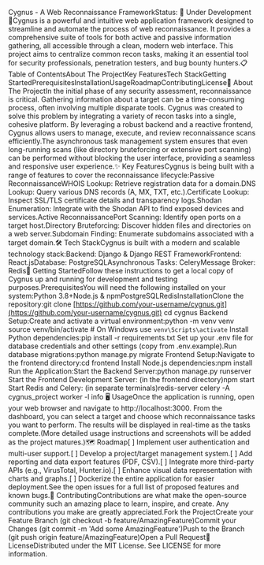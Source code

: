Cygnus - A Web Reconnaissance FrameworkStatus: 🚧 Under Development 🚧Cygnus is a powerful and intuitive web application framework designed to streamline and automate the process of web reconnaissance. It provides a comprehensive suite of tools for both active and passive information gathering, all accessible through a clean, modern web interface. This project aims to centralize common recon tasks, making it an essential tool for security professionals, penetration testers, and bug bounty hunters.📋 Table of ContentsAbout The ProjectKey FeaturesTech StackGetting StartedPrerequisitesInstallationUsageRoadmapContributingLicense📖 About The ProjectIn the initial phase of any security assessment, reconnaissance is critical. Gathering information about a target can be a time-consuming process, often involving multiple disparate tools. Cygnus was created to solve this problem by integrating a variety of recon tasks into a single, cohesive platform. By leveraging a robust backend and a reactive frontend, Cygnus allows users to manage, execute, and review reconnaissance scans efficiently.The asynchronous task management system ensures that even long-running scans (like directory bruteforcing or extensive port scanning) can be performed without blocking the user interface, providing a seamless and responsive user experience.✨ Key FeaturesCygnus is being built with a range of features to cover the reconnaissance lifecycle:Passive ReconnaissanceWHOIS Lookup: Retrieve registration data for a domain.DNS Lookup: Query various DNS records (A, MX, TXT, etc.).Certificate Lookup: Inspect SSL/TLS certificate details and transparency logs.Shodan Enumeration: Integrate with the Shodan API to find exposed devices and services.Active ReconnaissancePort Scanning: Identify open ports on a target host.Directory Bruteforcing: Discover hidden files and directories on a web server.Subdomain Finding: Enumerate subdomains associated with a target domain.🛠️ Tech StackCygnus is built with a modern and scalable technology stack:Backend: Django & Django REST FrameworkFrontend: React.jsDatabase: PostgreSQLAsynchronous Tasks: CeleryMessage Broker: Redis🚀 Getting StartedFollow these instructions to get a local copy of Cygnus up and running for development and testing purposes.PrerequisitesYou will need the following installed on your system:Python 3.8+Node.js & npmPostgreSQLRedisInstallationClone the repository:git clone [https://github.com/your-username/cygnus.git](https://github.com/your-username/cygnus.git)
cd cygnus
Backend Setup:Create and activate a virtual environment:python -m venv venv
source venv/bin/activate  # On Windows use `venv\Scripts\activate`
Install Python dependencies:pip install -r requirements.txt
Set up your .env file for database credentials and other settings (copy from .env.example).Run database migrations:python manage.py migrate
Frontend Setup:Navigate to the frontend directory:cd frontend
Install Node.js dependencies:npm install
Run the Application:Start the Backend Server:python manage.py runserver
Start the Frontend Development Server: (in the frontend directory)npm start
Start Redis and Celery: (in separate terminals)redis-server
celery -A cygnus_project worker -l info
🖥️ UsageOnce the application is running, open your web browser and navigate to http://localhost:3000. From the dashboard, you can select a target and choose which reconnaissance tasks you want to perform. The results will be displayed in real-time as the tasks complete.(More detailed usage instructions and screenshots will be added as the project matures.)🗺️ Roadmap[ ] Implement user authentication and multi-user support.[ ] Develop a project/target management system.[ ] Add reporting and data export features (PDF, CSV).[ ] Integrate more third-party APIs (e.g., VirusTotal, Hunter.io).[ ] Enhance visual data representation with charts and graphs.[ ] Dockerize the entire application for easier deployment.See the open issues for a full list of proposed features and known bugs.🙌 ContributingContributions are what make the open-source community such an amazing place to learn, inspire, and create. Any contributions you make are greatly appreciated.Fork the ProjectCreate your Feature Branch (git checkout -b feature/AmazingFeature)Commit your Changes (git commit -m 'Add some AmazingFeature')Push to the Branch (git push origin feature/AmazingFeature)Open a Pull Request📄 LicenseDistributed under the MIT License. See LICENSE for more information.
